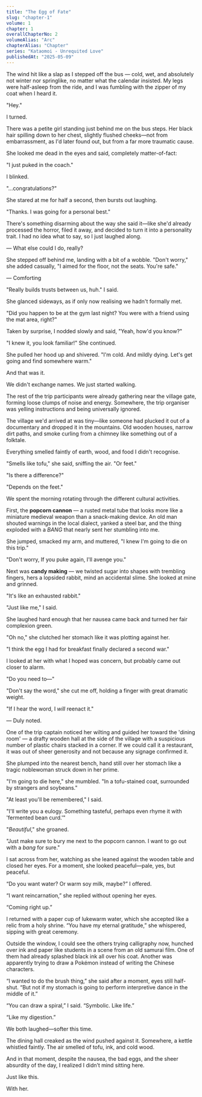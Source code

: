 ```yaml
---
title: "The Egg of Fate"
slug: "chapter-1"
volume: 1
chapter: 1
overallChapterNo: 2
volumeAlias: "Arc"
chapterAlias: "Chapter"
series: "Kataomoi - Unrequited Love"
publishedAt: "2025-05-09"
---
```

The wind hit like a slap as I stepped off the bus — cold, wet, and absolutely not winter nor springlike, no matter what the calendar insisted.
My legs were half-asleep from the ride, and I was fumbling with the zipper of my coat when I heard it.

"Hey."

I turned.

There was a petite girl standing just behind me on the bus steps. 
Her black hair spilling down to her chest, slightly flushed cheeks—not from embarrassment, as I'd later found out, but from a far more traumatic cause.

She looked me dead in the eyes and said, completely matter-of-fact:

"I just puked in the coach."


I blinked.

"...congratulations?"


She stared at me for half a second, then bursts out laughing.

"Thanks. I was going for a personal best."


There's something disarming about the way she said it—like she'd already processed the horror, filed it away, and decided to turn it into a personality trait.
I had no idea what to say, so I just laughed along. 

— What else could I do, really?

She stepped off behind me, landing with a bit of a wobble.
"Don't worry," she added casually, "I aimed for the floor, not the seats. You're safe."

— Comforting

"Really builds trusts between us, huh." I said.


She glanced sideways, as if only now realising we hadn't formally met. 

"Did you happen to be at the gym last night? You were with a friend using the mat area, right?"

Taken by surprise, I nodded slowly and said, "Yeah, how'd you know?"

"I knew it, you look familiar!" She continued. 

She pulled her hood up and shivered. "I'm cold. And mildly dying. Let's get going and find somewhere warm."

And that was it.

We didn't exchange names. We just started walking. 

The rest of the trip participants were already gathering near the village gate, forming loose clumps of noise and energy.
Somewhere, the trip organiser was yelling instructions and being universally ignored.

The village we'd arrived at was tiny—like someone had plucked it out of a documentary and dropped it in the mountains.
Old wooden houses, narrow dirt paths, and smoke curling from a chimney like something out of a folktale.

Everything smelled faintly of earth, wood, and food I didn't recognise.

"Smells like tofu," she said, sniffing the air. "Or feet."

"Is there a difference?"

"Depends on the feet."

We spent the morning rotating through the different cultural activities.

First, the **popcorn cannon** — a rusted metal tube that looks more like a miniature medieval weapon than a snack-making device.
An old man shouted warnings in the local dialect, yanked a steel bar, and the thing exploded with a *BANG* that nearly sent her stumbling into me.

She jumped, smacked my arm, and muttered, "I knew I'm going to die on this trip."

"Don't worry, If you puke again, I'll avenge you."

Next was **candy making** — we twisted sugar into shapes with trembling fingers, hers a lopsided rabbit, mind an accidental slime.
She looked at mine and grinned.

"It's like an exhausted rabbit."

"Just like me," I said. 

She laughed hard enough that her nausea came back and turned her fair complexion green.

"Oh no," she clutched her stomach like it was plotting against her. 

"I think the egg I had for breakfast finally declared a second war."

I looked at her with what I hoped was concern, but probably came out closer to alarm.

"Do you need to—"

"Don't say the word," she cut me off, holding a finger with great dramatic weight.

"If I hear the word, I *will* reenact it."

— Duly noted.

One of the trip captain noticed her wilting and guided her toward the 'dining room' 
— a drafty wooden hall at the side of the village with a suspicious number of plastic chairs stacked in a corner.
If we could call it a restaurant, it was out of sheer generosity and not because any signage confirmed it.

She plumped into the nearest bench, hand still over her stomach like a tragic noblewoman struck down in her prime.

"I'm going to die here," she mumbled. "In a tofu-stained coat, surrounded by strangers and soybeans."

"At least you'll be remembered," I said. 

"I'll write you a eulogy. Something tasteful, perhaps even rhyme it with 'fermented bean curd.'"

"*Beautiful*," she groaned.

"Just make sure to bury me next to the popcorn cannon. I want to go out with a *bang* for sure."

I sat across from her, watching as she leaned against the wooden table and closed her eyes. For a moment, she looked peaceful—pale, yes, but peaceful.

“Do you want water? Or warm soy milk, maybe?” I offered.

“I want reincarnation,” she replied without opening her eyes.

“Coming right up.”

I returned with a paper cup of lukewarm water, which she accepted like a relic from a holy shrine. “You have my eternal gratitude,” she whispered, sipping with great ceremony.

Outside the window, I could see the others trying calligraphy now, hunched over ink and paper like students in a scene from an old samurai film. 
One of them had already splashed black ink all over his coat. 
Another was apparently trying to draw a Pokémon instead of writing the Chinese characters.

“I wanted to do the brush thing,” she said after a moment, eyes still half-shut. “But not if my stomach is going to perform interpretive dance in the middle of it.”

“You can draw a spiral,” I said. “Symbolic. Like life.”

“Like my digestion.”

We both laughed—softer this time.

The dining hall creaked as the wind pushed against it. 
Somewhere, a kettle whistled faintly. 
The air smelled of tofu, ink, and cold wood.

And in that moment, despite the nausea, the bad eggs, and the sheer absurdity of the day, I realized I didn’t mind sitting here.

Just like this.

With her.